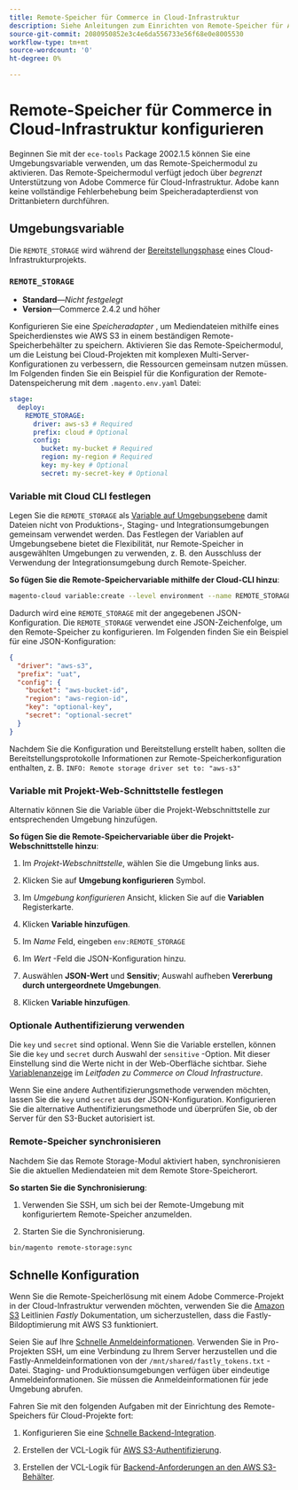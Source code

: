 ```yaml
---
title: Remote-Speicher für Commerce in Cloud-Infrastruktur
description: Siehe Anleitungen zum Einrichten von Remote-Speicher für Adobe Commerce in der Cloud-Infrastruktur.
source-git-commit: 2080950852e3c4e6da556733e56f68e0e8005530
workflow-type: tm+mt
source-wordcount: '0'
ht-degree: 0%

---
```



# Remote-Speicher für Commerce in Cloud-Infrastruktur konfigurieren

Beginnen Sie mit der `ece-tools` Package 2002.1.5 können Sie eine Umgebungsvariable verwenden, um das Remote-Speichermodul zu aktivieren. Das Remote-Speichermodul verfügt jedoch über _begrenzt_ Unterstützung von Adobe Commerce für Cloud-Infrastruktur. Adobe kann keine vollständige Fehlerbehebung beim Speicheradapterdienst von Drittanbietern durchführen.

## Umgebungsvariable

Die `REMOTE_STORAGE` wird während der [Bereitstellungsphase](https://experienceleague.adobe.com/docs/commerce-cloud-service/user-guide/develop/deploy/process.html) eines Cloud-Infrastrukturprojekts.

### `REMOTE_STORAGE`

- **Standard**—_Nicht festgelegt_
- **Version**—Commerce 2.4.2 und höher

Konfigurieren Sie eine _Speicheradapter_ , um Mediendateien mithilfe eines Speicherdienstes wie AWS S3 in einem beständigen Remote-Speicherbehälter zu speichern. Aktivieren Sie das Remote-Speichermodul, um die Leistung bei Cloud-Projekten mit komplexen Multi-Server-Konfigurationen zu verbessern, die Ressourcen gemeinsam nutzen müssen. Im Folgenden finden Sie ein Beispiel für die Konfiguration der Remote-Datenspeicherung mit dem `.magento.env.yaml` Datei:

```yaml
stage:
  deploy:
    REMOTE_STORAGE:
      driver: aws-s3 # Required
      prefix: cloud # Optional
      config:
        bucket: my-bucket # Required
        region: my-region # Required
        key: my-key # Optional
        secret: my-secret-key # Optional
```

### Variable mit Cloud CLI festlegen

Legen Sie die `REMOTE_STORAGE` als [Variable auf Umgebungsebene](https://experienceleague.adobe.com/docs/commerce-cloud-service/user-guide/configure/env/variable-levels.html) damit Dateien nicht von Produktions-, Staging- und Integrationsumgebungen gemeinsam verwendet werden. Das Festlegen der Variablen auf Umgebungsebene bietet die Flexibilität, nur Remote-Speicher in ausgewählten Umgebungen zu verwenden, z. B. den Ausschluss der Verwendung der Integrationsumgebung durch Remote-Speicher.

**So fügen Sie die Remote-Speichervariable mithilfe der Cloud-CLI hinzu**:

```bash
magento-cloud variable:create --level environment --name REMOTE_STORAGE --json true --inheritable false --value '{"driver":"aws-s3","prefix":"uat","config":{"bucket":"aws-bucket-id","region":"eu-west-1","key":"optional-key","secret":"optional-secret"}}'
```

Dadurch wird eine `REMOTE_STORAGE` mit der angegebenen JSON-Konfiguration. Die `REMOTE_STORAGE` verwendet eine JSON-Zeichenfolge, um den Remote-Speicher zu konfigurieren. Im Folgenden finden Sie ein Beispiel für eine JSON-Konfiguration:

```json
{
  "driver": "aws-s3",
  "prefix": "uat",
  "config": {
    "bucket": "aws-bucket-id",
    "region": "aws-region-id",
    "key": "optional-key",
    "secret": "optional-secret"
  }
}
```

Nachdem Sie die Konfiguration und Bereitstellung erstellt haben, sollten die Bereitstellungsprotokolle Informationen zur Remote-Speicherkonfiguration enthalten, z. B. `INFO: Remote storage driver set to: "aws-s3"`

### Variable mit Projekt-Web-Schnittstelle festlegen

Alternativ können Sie die Variable über die Projekt-Webschnittstelle zur entsprechenden Umgebung hinzufügen.

**So fügen Sie die Remote-Speichervariable über die Projekt-Webschnittstelle hinzu**:

1. Im _Projekt-Webschnittstelle_, wählen Sie die Umgebung links aus.

1. Klicken Sie auf **Umgebung konfigurieren** Symbol.

1. Im _Umgebung konfigurieren_ Ansicht, klicken Sie auf die **Variablen** Registerkarte.

1. Klicken **Variable hinzufügen**.

1. Im _Name_ Feld, eingeben `env:REMOTE_STORAGE`

1. Im _Wert_ -Feld die JSON-Konfiguration hinzu.

1. Auswählen **JSON-Wert** und **Sensitiv**; Auswahl aufheben **Vererbung durch untergeordnete Umgebungen**.

1. Klicken **Variable hinzufügen**.

### Optionale Authentifizierung verwenden

Die `key` und `secret` sind optional. Wenn Sie die Variable erstellen, können Sie die `key` und `secret` durch Auswahl der `sensitive` -Option. Mit dieser Einstellung sind die Werte nicht in der Web-Oberfläche sichtbar. Siehe [Variablenanzeige](https://experienceleague.adobe.com/docs/commerce-cloud-service/user-guide/configure/env/variable-levels.html#visibility) im _Leitfaden zu Commerce on Cloud Infrastructure_.

Wenn Sie eine andere Authentifizierungsmethode verwenden möchten, lassen Sie die `key` und `secret` aus der JSON-Konfiguration. Konfigurieren Sie die alternative Authentifizierungsmethode und überprüfen Sie, ob der Server für den S3-Bucket autorisiert ist.

### Remote-Speicher synchronisieren

Nachdem Sie das Remote Storage-Modul aktiviert haben, synchronisieren Sie die aktuellen Mediendateien mit dem Remote Store-Speicherort.

**So starten Sie die Synchronisierung**:

1. Verwenden Sie SSH, um sich bei der Remote-Umgebung mit konfiguriertem Remote-Speicher anzumelden.

1. Starten Sie die Synchronisierung.

```bash
bin/magento remote-storage:sync 
```

## Schnelle Konfiguration

Wenn Sie die Remote-Speicherlösung mit einem Adobe Commerce-Projekt in der Cloud-Infrastruktur verwenden möchten, verwenden Sie die [Amazon S3](https://docs.fastly.com/en/guides/amazon-s3) Leitlinien _Fastly_ Dokumentation, um sicherzustellen, dass die Fastly-Bildoptimierung mit AWS S3 funktioniert.

Seien Sie auf Ihre [Schnelle Anmeldeinformationen](https://experienceleague.adobe.com/docs/commerce-cloud-service/user-guide/cdn/setup-fastly/fastly-configuration.html#get-fastly-credentials). Verwenden Sie in Pro-Projekten SSH, um eine Verbindung zu Ihrem Server herzustellen und die Fastly-Anmeldeinformationen von der `/mnt/shared/fastly_tokens.txt` -Datei. Staging- und Produktionsumgebungen verfügen über eindeutige Anmeldeinformationen. Sie müssen die Anmeldeinformationen für jede Umgebung abrufen.

Fahren Sie mit den folgenden Aufgaben mit der Einrichtung des Remote-Speichers für Cloud-Projekte fort:

1. Konfigurieren Sie eine [Schnelle Backend-Integration](https://github.com/fastly/fastly-magento2/blob/master/Documentation/Guides/Edge-Modules/EDGE-MODULE-OTHER-CMS-INTEGRATION.md).

1. Erstellen der VCL-Logik für [AWS S3-Authentifizierung](https://docs.fastly.com/en/guides/amazon-s3#using-an-amazon-s3-private-bucket).

1. Erstellen der VCL-Logik für [Backend-Anforderungen an den AWS S3-Behälter](https://developer.fastly.com/reference/vcl/variables/backend-connection/req-backend/).
